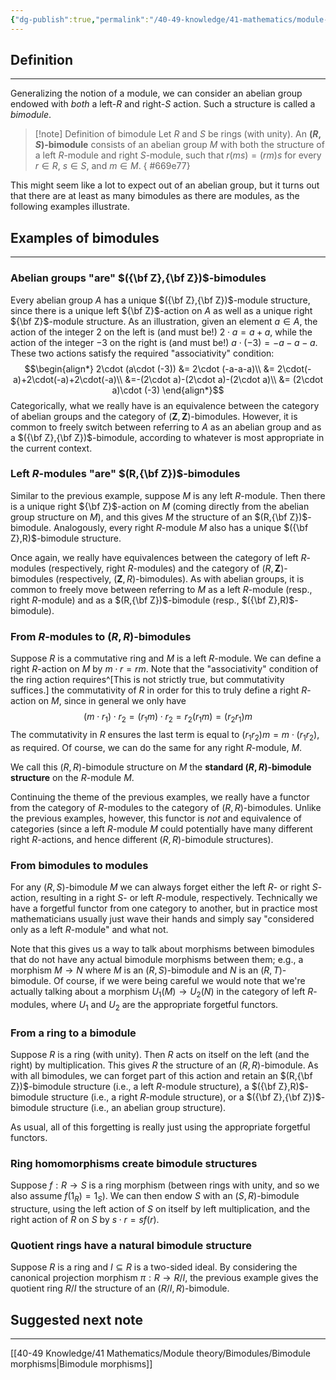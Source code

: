 ```yaml
---
{"dg-publish":true,"permalink":"/40-49-knowledge/41-mathematics/module-theory/bimodules/bimodules/","tags":["#module_theory"],"updated":"2025-10-13T06:57:53-07:00"}
---
```


## Definition
---

Generalizing the notion of a module, we can consider an abelian group endowed with *both* a left-$R$ and right-$S$ action. Such a structure is called a *bimodule*.

>[!note] Definition of bimodule
>Let $R$ and $S$ be rings (with unity). An **$(R,S)$-bimodule** consists of an abelian group $M$ with both the structure of a left $R$-module and right $S$-module, such that $r(ms)=(rm)s$ for every $r\in R$, $s\in S$, and $m\in M$.
{ #669e77}


This might seem like a lot to expect out of an abelian group, but it turns out that there are at least as many bimodules as there are modules, as the following examples illustrate.

## Examples of bimodules
---

### Abelian groups "are" $({\bf Z},{\bf Z})$-bimodules

Every abelian group $A$ has a unique $({\bf Z},{\bf Z})$-module structure, since there is a unique left ${\bf Z}$-action on $A$ as well as a unique right ${\bf Z}$-module structure. As an illustration, given an element $a\in A$, the action of the integer $2$ on the left is (and must be!) $2\cdot a = a+a$, while the action of the integer $-3$ on the right is (and must be!) $a\cdot (-3) = -a-a-a.$ These two actions satisfy the required "associativity" condition:
$$\begin{align*}
2\cdot (a\cdot (-3)) &= 2\cdot (-a-a-a)\\
&= 2\cdot(-a)+2\cdot(-a)+2\cdot(-a)\\
&=-(2\cdot a)-(2\cdot a)-(2\cdot a)\\
&= (2\cdot a)\cdot (-3)
\end{align*}$$
Categorically, what we really have is an equivalence between the category of abelian groups and the category of $(\mathbf{Z},\mathbf{Z})$-bimodules. However, it is common to freely switch between referring to $A$ as an abelian group and as a $({\bf Z},{\bf Z})$-bimodule, according to whatever is most appropriate in the current context.

### Left $R$-modules "are" $(R,{\bf Z})$-bimodules

Similar to the previous example, suppose $M$ is any left $R$-module. Then there is a unique right ${\bf Z}$-action on $M$ (coming directly from the abelian group structure on $M$), and this gives $M$ the structure of an $(R,{\bf Z})$-bimodule. Analogously, every right $R$-module $M$ also has a unique $({\bf Z},R)$-bimodule structure.

Once again, we really have equivalences between the category of left $R$-modules (respectively, right $R$-modules) and the category of $(R,\mathbf{Z})$-bimodules (respectively, $(\mathbf{Z}, R)$-bimodules). As with abelian groups, it is common to freely move between referring to $M$ as a left $R$-module (resp., right $R$-module) and as a $(R,{\bf Z})$-bimodule (resp., $({\bf Z},R)$-bimodule).

### From $R$-modules to $(R,R)$-bimodules

Suppose $R$ is a commutative ring and $M$ is a left $R$-module. We can define a right $R$-action on $M$ by $m\cdot r = rm$. Note that the "associativity" condition of the ring action requires^[This is not strictly true, but commutativity suffices.] the commutativity of $R$ in order for this to truly define a right $R$-action on $M$, since in general we only have
$$(m\cdot r_1)\cdot r_2 = (r_1m)\cdot r_2 = r_2(r_1m) = (r_2r_1)m$$
The commutativity in $R$ ensures the last term is equal to $(r_1r_2)m = m\cdot (r_1r_2)$, as required. Of course, we can do the same for any right $R$-module, $M$.

We call this $(R,R)$-bimodule structure on $M$ the **standard $(R,R)$-bimodule structure** on the $R$-module $M$.

Continuing the theme of the previous examples, we really have a functor from the category of $R$-modules to the category of $(R,R)$-bimodules. Unlike the previous examples, however, this functor is *not* and equivalence of categories (since a left $R$-module $M$ could potentially have many different right $R$-actions, and hence different $(R,R)$-bimodule structures).

### From bimodules to modules

For any $(R,S)$-bimodule $M$ we can always forget either the left $R$- or right $S$-action, resulting in a right $S$- or left $R$-module, respectively. Technically we have a forgetful functor from one category to another, but in practice most mathematicians usually just wave their hands and simply say "considered only as a left $R$-module" and what not.

Note that this gives us a way to talk about morphisms between bimodules that do not have any actual bimodule morphisms between them; e.g., a morphism $M\to N$ where $M$ is an $(R,S)$-bimodule and $N$ is an $(R,T)$-bimodule. Of course, if we were being careful we would note that we're actually talking about a morphism $U_1(M)\to U_2(N)$ in the category of left $R$-modules, where $U_1$ and $U_2$ are the appropriate forgetful functors.

### From a ring to a bimodule

Suppose $R$ is a ring (with unity). Then $R$ acts on itself on the left (and the right) by multiplication. This gives $R$ the structure of an $(R,R)$-bimodule. As with all bimodules, we can forget part of this action and retain an $(R,{\bf Z})$-bimodule structure (i.e., a left $R$-module structure), a $({\bf Z},R)$-bimodule structure (i.e., a right $R$-module structure), or a $({\bf Z},{\bf Z})$-bimodule structure (i.e., an abelian group structure).

As usual, all of this forgetting is really just using the appropriate forgetful functors.

### Ring homomorphisms create bimodule structures

Suppose $f:R\to S$ is a ring morphism (between rings with unity, and so we also assume $f(1_R)=1_S$). We can then endow $S$ with an $(S,R)$-bimodule structure, using the left action of $S$ on itself by left multiplication, and the right action of $R$ on $S$ by $s\cdot r = sf(r)$.

### Quotient rings have a natural bimodule structure

Suppose $R$ is a ring and $I\subseteq R$ is a two-sided ideal. By considering the canonical projection morphism $\pi:R\to R/I$, the previous example gives the quotient ring $R/I$ the structure of an $(R/I, R)$-bimodule.


## Suggested next note
---

[[40-49 Knowledge/41 Mathematics/Module theory/Bimodules/Bimodule morphisms\|Bimodule morphisms]]